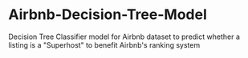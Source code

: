 # Airbnb-Decision-Tree-Model
Decision Tree Classifier model for Airbnb dataset to predict whether a listing is a "Superhost" to benefit Airbnb's ranking system
